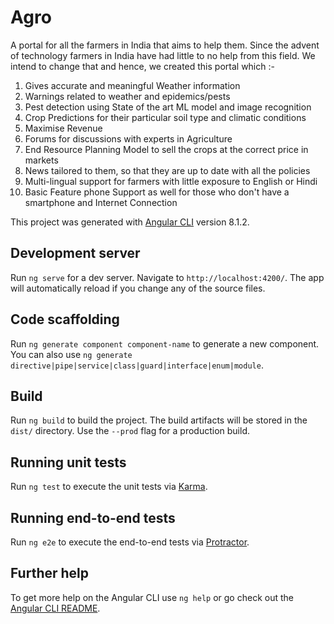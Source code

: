 # Agro

A portal for all the farmers in India that aims to help them.
Since the advent of technology farmers in India have had little to no help from this field.
We intend to change that and hence, we created this portal which :-
1. Gives accurate and meaningful Weather information
2. Warnings related to weather and epidemics/pests
3. Pest detection using State of the art ML model and image recognition
4. Crop Predictions for their particular soil type and climatic conditions
5. Maximise Revenue
6. Forums for discussions with experts in Agriculture
7. End Resource Planning Model to sell the crops at the correct price in markets
8. News tailored to them, so that they are up to date with all the policies
9. Multi-lingual support for farmers with little exposure to English or Hindi
10. Basic Feature phone Support as well for those who don't have a smartphone and Internet Connection

This project was generated with [Angular CLI](https://github.com/angular/angular-cli) version 8.1.2.

## Development server

Run `ng serve` for a dev server. Navigate to `http://localhost:4200/`. The app will automatically reload if you change any of the source files.

## Code scaffolding

Run `ng generate component component-name` to generate a new component. You can also use `ng generate directive|pipe|service|class|guard|interface|enum|module`.

## Build

Run `ng build` to build the project. The build artifacts will be stored in the `dist/` directory. Use the `--prod` flag for a production build.

## Running unit tests

Run `ng test` to execute the unit tests via [Karma](https://karma-runner.github.io).

## Running end-to-end tests

Run `ng e2e` to execute the end-to-end tests via [Protractor](http://www.protractortest.org/).

## Further help

To get more help on the Angular CLI use `ng help` or go check out the [Angular CLI README](https://github.com/angular/angular-cli/blob/master/README.md).
